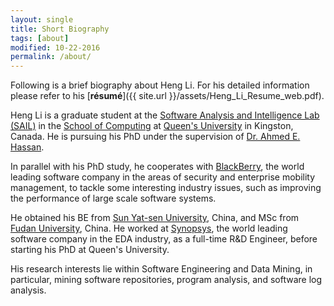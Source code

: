 ```yaml
---
layout: single
title: Short Biography
tags: [about]
modified: 10-22-2016
permalink: /about/
---
```


Following is a brief biography about Heng Li. For his detailed information please refer to his [**résumé**]({{ site.url }}/assets/Heng_Li_Resume_web.pdf).

Heng Li is a graduate student at the [Software Analysis and Intelligence Lab (SAIL)](http://sail.cs.queensu.ca/) 
in the [School of Computing](http://www.cs.queensu.ca/) at [Queen's University](http://www.queensu.ca/) in Kingston, Canada.
He is pursuing his PhD under the supervision of [Dr. Ahmed E. Hassan](http://research.cs.queensu.ca/~ahmed/home/).

In parallel with his PhD study, he cooperates with [BlackBerry](http://ca.blackberry.com/home.html), 
the world leading software company in the areas of security and enterprise mobility management, 
to tackle some interesting industry issues, such as improving the performance of large scale software systems.

He obtained his BE from [Sun Yat-sen University](http://www.sysu.edu.cn/2012/en/index.htm), China, 
and MSc from [Fudan University](http://www.fudan.edu.cn/en/), China. 
He worked at [Synopsys](http://www.synopsys.com/home.aspx), the world leading software company in the EDA industry, 
as a full-time R&D Engineer, before starting his PhD at Queen's University. 

His research interests lie within Software Engineering and Data Mining, in particular, mining software repositories, program analysis, and software log analysis.
